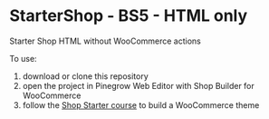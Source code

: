 # StarterShop - BS5 - HTML only
Starter Shop HTML without WooCommerce actions

To use:

1. download or clone this repository
2. open the project in Pinegrow Web Editor with Shop Builder for WooCommerce
3. follow the [Shop Starter course](https://pinegrow.com/docs/woocommerce/starter-shop-creating-a-custom-woocommerce-theme/) to build a WooCommerce theme
